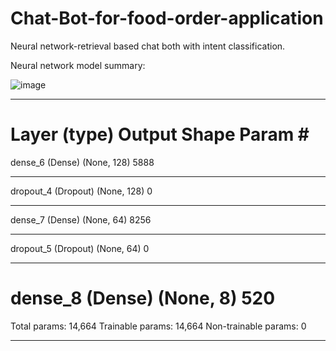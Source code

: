 # Chat-Bot-for-food-order-application
Neural network-retrieval based chat both with intent classification.

Neural network model summary: 

![image](![image](https://user-images.githubusercontent.com/42925930/132956345-e8263d5e-4285-44c9-8508-35ffefb8b6aa.png))
_________________________________________________________________
Layer (type)                 Output Shape              Param #   
=================================================================
dense_6 (Dense)              (None, 128)               5888      
_________________________________________________________________
dropout_4 (Dropout)          (None, 128)               0         
_________________________________________________________________
dense_7 (Dense)              (None, 64)                8256      
_________________________________________________________________
dropout_5 (Dropout)          (None, 64)                0         
_________________________________________________________________
dense_8 (Dense)              (None, 8)                 520       
=================================================================
Total params: 14,664
Trainable params: 14,664
Non-trainable params: 0
_________________________________________________________________
